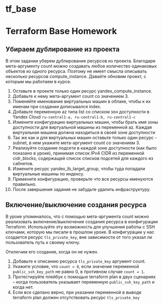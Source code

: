 # tf_base
# Terraform Base Homework

## Убираем дублирование из проекта
В этом задании уберем дублирование ресурсов из проекта. Благодаря мета-аргументу count можно создавать любое количество одинаковых объектов из одного ресурса. Поэтому не имеет смысла описывать несколько ресурсов compute_instance.
Давайте обновим проект, с которым мы работаем в курсе.

1. Оставьте в проекте только один ресурс yandex_compute_instance.
2. Добавьте к нему мета-аргумент count со значением 3.
3. Поменяйте именование виртуальных машин в облаке, чтобы к их именам при создании дописывался index.
4. Добавьте переменную az типа list со списком зон доступности в Yandex Cloud
```ru-central1-a, ru-central1-b, ru-central1-c```
5. Измените конфигурацию виртуальных машин, чтобы брать имя зоны доступности для виртуальной машины из переменной az.
Каждая виртуальная машина должна находиться в своей зоне доступности
6. Так же как и для виртуальных машин оставьте только один ресурс - subnet,  в нем укажите мета-аргумент count со значением 3.
7. Реализуйте создание подсети в каждой зоне доступности (как было показано в уроке), принимая список IPv4 CIDR из переменной cidr_blocks, содержащей список списков подсетей для каждого из сабнетов.
8. Измените ресурс yandex_lb_target_group, чтобы туда попадали виртуальные машины по индексу.
9. Примените конфигурацию, проверьте что все ресурсы именуются правильно.
10. После завершения задания не забудьте удалить инфраструктуру.

## Включение/выключение создания ресурса
В уроке упоминалось, что с помощью мета-аргумента count можно реализовать включение/выключение создания ресурса в конфигурации Terraform. Используйте эту возможность для улучшения работы с SSH ключами, которую мы писали в прошлом уроке.
В конфигурации у нас создается ресурс ```tls_private_key```, вне зависимости от того указал ли пользователь путь к своему ключу.

Отключим его создание, когда он не нужен.

1. Добавьте к описанию ресурса ```tls_private_key``` аргумент count.
2. Укажите условие, что ```count = 0```, если значение переменной ```public_ssh_key_path``` не равно 0, в противном случае ```count = 1```.
3. Протестируйте плейбук с помощью terraform plan в двух сценариях – когда пользователь указывает переменную ```public_ssh_key_path``` и когда нет.
4. Если все сделано верно, при указании переменной в выводе terraform plan должен отсутствовать ресурс ```tls_private_key```